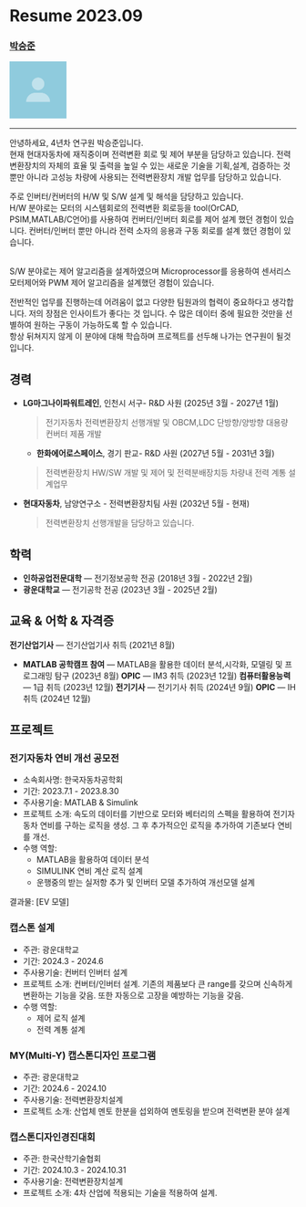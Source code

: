 # Resume 2023.09

### [박승준](https://thumbsu.dev/)
<img src="./static/profile.png" width="100px">

---

안녕하세요, 4년차 연구원 박승준입니다. 
<br/>
현재 현대자동차에 재직중이며 전력변환 회로 및 제어 부분을 담당하고 있습니다.
전력변환장치의 자체의 효율 및 출력을 높일 수 있는 새로운 기술을 기획,설계, 검증하는 것 뿐만 아니라 고성능 차량에 사용되는 전력변환장치 개발 업무를 담당하고 있습니다. 

주로 인버터/컨버터의 H/W 및 S/W 설계 및 해석을 담당하고 있습니다.
<br/>
H/W 분야로는 모터의 시스템회로의 전력변환 회로등을 tool(OrCAD, PSIM,MATLAB/C언어)를 사용하여 컨버터/인버터 회로를 제어 설계 했던 경험이 있습니다. 컨버터/인버터 뿐만 아니라 전력 소자의 응용과 구동 회로를 설계 했던 경험이 있습니다.

<br/>
S/W 분야로는 제어 알고리즘을 설계하였으며 Microprocessor를 응용하여 센서리스 모터제어와 PWM 제어 알고리즘을 설계했던 경험이 있습니다.

전반적인 업무를 진행하는데 어려움이 없고 다양한 팀원과의 협력이 중요하다고 생각합니다. 
저의 장점은 인사이트가 좋다는 것 입니다. 수 많은 데이터 중에 필요한 것만을 선별하여 원하는 구동이 가능하도록 할 수 있습니다.
<br/>
항상 뒤쳐지지 않게 이 분야에 대해 학습하며 프로젝트를 선두해 나가는 연구원이 될것입니다.

## 경력

- **LG마그나이파워트레인**, 인천시 서구- R&D 사원
  (2025년 3월 - 2027년 1월)
  > 전기자동차 전력변환장치 선행개발 및 OBCM,LDC 단방향/양방향 대용량 컨버터 제품 개발
  - **한화에어로스페이스**, 경기 판교- R&D 사원
  (2027년 5월 - 2031년 3월)
  > 전력변환장치 HW/SW 개발 및 제어 및 전력분배장치등 차량내 전력 계통 설계업무 
- **현대자동차**, 남양연구소 - 전력변환장치팀 사원
  (2032년 5월 - 현재)
  > 전력변환장치 선행개발을 담당하고 있습니다.
  > 
## 학력
- **인하공업전문대학** — 전기정보공학 전공
  (2018년 3월 - 2022년 2월)
- **광운대학교** — 전기공학 전공
  (2023년 3월 - 2025년 2월)

## 교육 & 어학 & 자격증
 **전기산업기사** — 전기산업기사 취득
  (2021년 8월)
- **MATLAB 공학캠프 참여** — MATLAB을 활용한 데이터 분석,시각화, 모델링 및 프로그래밍 탐구
  (2023년 8월)
  **OPIC** — IM3 취득
  (2023년 12월)
   **컴퓨터활용능력** — 1급 취득
  (2023년 12월)
   **전기기사** — 전기기사 취득
  (2024년 9월)
   **OPIC** — IH 취득
  (2024년 12월)

## 프로젝트

### 전기자동차 연비 개선 공모전

- 소속회사명: 한국자동차공학회
- 기간: 2023.7.1 - 2023.8.30
- 주사용기술: MATLAB & Simulink
- 프로젝트 소개: 속도의 데이터를 기반으로 모터와 베터리의 스펙을 활용하여 전기자동차 연비를 구하는 로직을 생성. 그 후 추가적으인 로직을 추가하여 기존보다 연비를 개선.
- 수행 역할:
  - MATLAB을 활용하여 데이터 분석
  - SIMULINK 연비 계산 로직 설계
  - 운행중의 받는 실저항 추가 및 인버터 모델 추가하여 개선모델 설계

결과물: [EV 모델]

### 캡스톤 설계

- 주관: 광운대학교 
- 기간: 2024.3 - 2024.6
- 주사용기술: 컨버터 인버터 설계
- 프로젝트 소개: 컨버터/인버터 설계. 기존의 제품보다 큰 range를 갖으며 신속하게 변환하는 기능을 갖음. 또한 자동으로 고장을 예방하는 기능을 갖음.
- 수행 역할:
  - 제어 로직 설계
  - 전력 계통 설계

### MY(Multi-Y) 캡스톤디자인 프로그램 

- 주관: 광운대학교
- 기간: 2024.6 - 2024.10
- 주사용기술: 전력변환장치설계
- 프로젝트 소개: 산업체 멘토 한분을 섭외하여 멘토링을 받으며 전력변환 분야 설계

### 캡스톤디자인경진대회

- 주관: 한국산학기술협회
- 기간: 2024.10.3 - 2024.10.31
- 주사용기술: 전력변환장치설계
- 프로젝트 소개: 4차 산업에 적용되는 기술을 적용하여 설계.







